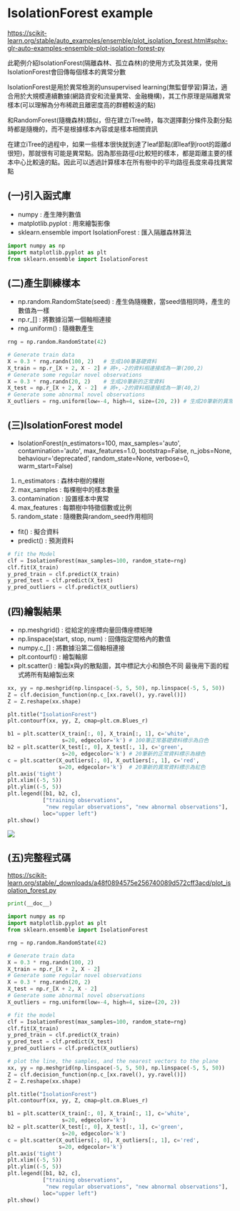 # **IsolationForest example**
https://scikit-learn.org/stable/auto_examples/ensemble/plot_isolation_forest.html#sphx-glr-auto-examples-ensemble-plot-isolation-forest-py

此範例介紹IsolationForest(隔離森林、孤立森林)的使用方式及其效果，使用IsolationForest會回傳每個樣本的異常分數

IsolationForest是用於異常檢測的unsupervised learning(無監督學習)算法，適合用於大規模連續數據(網路資安和流量異常、金融機構)，其工作原理是隔離異常樣本(可以理解為分布稀疏且離密度高的群體較遠的點)

和RandomForest(隨機森林)類似，但在建立iTree時，每次選擇劃分條件及劃分點時都是隨機的，而不是根據樣本內容或是樣本相關資訊

在建立iTree的過程中，如果一些樣本很快就到達了leaf節點(即leaf到root的距離d很短)，那就很有可能是異常點。因為那些路徑d比較短的樣本，都是距離主要的樣本中心比較遠的點。因此可以透過計算樣本在所有樹中的平均路徑長度來尋找異常點

## (一)引入函式庫

* numpy : 產生陣列數值
* matplotlib.pyplot : 用來繪製影像
* sklearn.ensemble import IsolationForest : 匯入隔離森林算法
```python
import numpy as np
import matplotlib.pyplot as plt
from sklearn.ensemble import IsolationForest
```
## (二)產生訓練樣本

* np.random.RandomState(seed) : 產生偽隨機數，當seed值相同時，產生的數值為一樣
* np.r_[] : 將數據沿第一個軸相連接
* rng.uniform() : 隨機數產生
```python
rng = np.random.RandomState(42)

# Generate train data
X = 0.3 * rng.randn(100, 2)   # 生成100筆基礎資料
X_train = np.r_[X + 2, X - 2] # 將+,-2的資料相連接成為一筆(200,2)
# Generate some regular novel observations
X = 0.3 * rng.randn(20, 2)    # 生成20筆新的正常資料
X_test = np.r_[X + 2, X - 2]  # 將+,-2的資料相連接成為一筆(40,2)
# Generate some abnormal novel observations
X_outliers = rng.uniform(low=-4, high=4, size=(20, 2)) # 生成20筆新的異常資料，藉由亂數產生
```
## (三)IsolationForest model

* IsolationForest(n_estimators=100, max_samples='auto', contamination='auto', max_features=1.0, bootstrap=False, n_jobs=None, behaviour='deprecated', random_state=None, verbose=0, warm_start=False)
1. n_estimators : 森林中樹的棵樹
2. max_samples : 每棵樹中的樣本數量
3. contamination : 設置樣本中異常
4. max_features : 每顆樹中特徵個數或比例
5. random_state : 隨機數與random_seed作用相同
* fit() : 擬合資料
* predict() : 預測資料
```python
# fit the Model
clf = IsolationForest(max_samples=100, random_state=rng)
clf.fit(X_train) 
y_pred_train = clf.predict(X_train) 
y_pred_test = clf.predict(X_test)
y_pred_outliers = clf.predict(X_outliers)
```
## (四)繪製結果

* np.meshgrid() : 從給定的座標向量回傳座標矩陣
* np.linspace(start, stop, num) : 回傳指定間格內的數值
* numpy.c_[] : 將數據沿第二個軸相連接
* plt.contourf() : 繪製輪廓
* plt.scatter() : 繪製x與y的散點圖，其中標記大小和顏色不同
最後用下面的程式將所有點繪製出來
```python
xx, yy = np.meshgrid(np.linspace(-5, 5, 50), np.linspace(-5, 5, 50))
Z = clf.decision_function(np.c_[xx.ravel(), yy.ravel()])
Z = Z.reshape(xx.shape)

plt.title("IsolationForest")
plt.contourf(xx, yy, Z, cmap=plt.cm.Blues_r)

b1 = plt.scatter(X_train[:, 0], X_train[:, 1], c='white', 
                 s=20, edgecolor='k') # 100筆正常基礎資料標示為白色
b2 = plt.scatter(X_test[:, 0], X_test[:, 1], c='green',
                 s=20, edgecolor='k') # 20筆新的正常資料標示為綠色
c = plt.scatter(X_outliers[:, 0], X_outliers[:, 1], c='red',
                s=20, edgecolor='k')  # 20筆新的異常資料標示為紅色
plt.axis('tight')
plt.xlim((-5, 5))
plt.ylim((-5, 5))
plt.legend([b1, b2, c],
           ["training observations",
            "new regular observations", "new abnormal observations"],
           loc="upper left")
plt.show()
```
![](https://github.com/sdgary56249128/machine-learning-python/blob/master/Ensemble%20methods/sphx_glr_plot_isolation_forest_001.png)
## (五)完整程式碼

https://scikit-learn.org/stable/_downloads/a48f0894575e256740089d572cff3acd/plot_isolation_forest.py
```python
print(__doc__)

import numpy as np
import matplotlib.pyplot as plt
from sklearn.ensemble import IsolationForest

rng = np.random.RandomState(42)

# Generate train data
X = 0.3 * rng.randn(100, 2)
X_train = np.r_[X + 2, X - 2]
# Generate some regular novel observations
X = 0.3 * rng.randn(20, 2)
X_test = np.r_[X + 2, X - 2]
# Generate some abnormal novel observations
X_outliers = rng.uniform(low=-4, high=4, size=(20, 2))

# fit the model
clf = IsolationForest(max_samples=100, random_state=rng)
clf.fit(X_train)
y_pred_train = clf.predict(X_train)
y_pred_test = clf.predict(X_test)
y_pred_outliers = clf.predict(X_outliers)

# plot the line, the samples, and the nearest vectors to the plane
xx, yy = np.meshgrid(np.linspace(-5, 5, 50), np.linspace(-5, 5, 50))
Z = clf.decision_function(np.c_[xx.ravel(), yy.ravel()])
Z = Z.reshape(xx.shape)

plt.title("IsolationForest")
plt.contourf(xx, yy, Z, cmap=plt.cm.Blues_r)

b1 = plt.scatter(X_train[:, 0], X_train[:, 1], c='white',
                 s=20, edgecolor='k')
b2 = plt.scatter(X_test[:, 0], X_test[:, 1], c='green',
                 s=20, edgecolor='k')
c = plt.scatter(X_outliers[:, 0], X_outliers[:, 1], c='red',
                s=20, edgecolor='k')
plt.axis('tight')
plt.xlim((-5, 5))
plt.ylim((-5, 5))
plt.legend([b1, b2, c],
           ["training observations",
            "new regular observations", "new abnormal observations"],
           loc="upper left")
plt.show()
```
